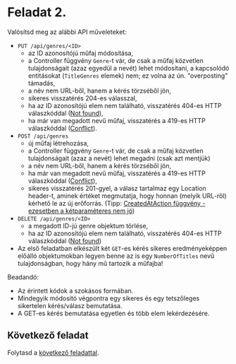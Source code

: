 # Feladat 2.

Valósítsd meg az alábbi API műveleteket:
  - `PUT /api/genres/<ID>`
    - az ID azonosítójú műfaj módosítása,
    -   a Controller függvény `Genre`-t vár, de csak a műfaj közvetlen tulajdonságait (azaz egyedül a nevét) lehet módosítani, a kapcsolódó entitásokat (`TitleGenres` elemek) nem; ez volna az ún. "overposting" támadás,
    - a név nem URL-ből, hanem a kérés törzséből jön,
    - sikeres visszatérés 204-es válasszal,
    - ha az ID azonosítójú elem nem található, visszatérés 404-es HTTP válaszkóddal ([Not found](https://httpstatusdogs.com/404-not-found)),
    - ha már van megadott nevű műfaj, visszatérés a 419-es HTTP válaszkóddal ([Conflict](https://httpstatusdogs.com/409-conflict)).
  - `POST /api/genres`
    - új műfaj létrehozása,
    - a Controller függvény `Genre`-t vár, de csak a műfaj közvetlen tulajdonságait (azaz a nevét) lehet megadni (csak azt mentjük)
    - a név nem URL-ből, hanem a kérés törzséből jön,
    - ha már van megadott nevű műfaj, visszatérés a 419-es HTTP válaszkóddal ([Conflict](https://httpstatusdogs.com/409-conflict)),
    - sikeres visszatérés 201-gyel, a válasz tartalmaz egy Location header-t, aminek értéket megmutatja, hogy honnan (melyik URL-ről) kérhető le az új erőforrás. (Tipp: [CreatedAtAction függvény - ezesetben a kétparaméteres nem jó](https://learn.microsoft.com/en-us/dotnet/api/microsoft.aspnetcore.mvc.controllerbase.createdataction?view=aspnetcore-6.0))
  - `DELETE /api/genres/<ID>`
    - a megadott ID-jú genre objektum törlése,
    - ha az ID azonosítójú elem nem található, visszatérés 404-es HTTP válaszkóddal ([Not found](https://httpstatusdogs.com/404-not-found))
  - Az első feladatban elkészült két `GET`-es kérés sikeres eredményeképpen előálló objektumokban legyen benne az is egy `NumberOfTitles` nevű tulajdonságban, hogy hány mű tartozik a műfajba!

Beadandó:
- Az érintett kódok a szokásos formában.
- Mindegyik módosító végpontra egy sikeres és egy tetszőleges sikertelen kérés/válasz bemutatása.
- A GET-es kérés bemutatása egyetlen és több elem lekérdezésére.

## Következő feladat

Folytasd a [következő feladattal](Feladat-3.md).

